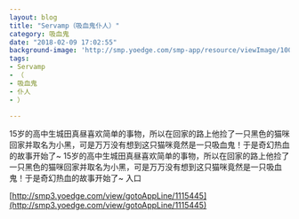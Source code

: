 ```yaml
---
layout: blog
title: "Servamp（吸血鬼仆人）"
category: 吸血鬼
date: "2018-02-09 17:02:55"
background-image: 'http://smp.yoedge.com/smp-app/resource/viewImage/1001885appline.png'
tags:
- Servamp
- （
- 吸血鬼
- 仆人
- ）

---
```

15岁的高中生城田真昼喜欢简单的事物，所以在回家的路上他捡了一只黑色的猫咪回家并取名为小黑，可是万万没有想到这只猫咪竟然是一只吸血鬼！于是奇幻热血的故事开始了~
15岁的高中生城田真昼喜欢简单的事物，所以在回家的路上他捡了一只黑色的猫咪回家并取名为小黑，可是万万没有想到这只猫咪竟然是一只吸血鬼！于是奇幻热血的故事开始了~
入口

[http://smp3.yoedge.com/view/gotoAppLine/1115445](http://smp3.yoedge.com/view/gotoAppLine/1115445)

        
